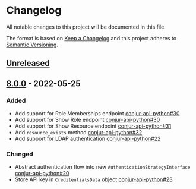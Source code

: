 # Changelog
All notable changes to this project will be documented in this file.

The format is based on [Keep a Changelog](http://keepachangelog.com/en/1.0.0/)
and this project adheres to [Semantic Versioning](http://semver.org/spec/v2.0.0.html).

## [Unreleased]

## [8.0.0] - 2022-05-25

### Added
- Add support for Role Memberships endpoint
  [conjur-api-python#30](https://github.com/cyberark/conjur-api-python/pull/33)
- Add support for Show Role endpoint
  [conjur-api-python#30](https://github.com/cyberark/conjur-api-python/pull/30)
- Add support for Show Resource endpoint
  [conjur-api-python#31](https://github.com/cyberark/conjur-api-python/pull/31)
- Add `resource_exists` method
  [conjur-api-python#32](https://github.com/cyberark/conjur-api-python/pull/32)
- Add support for LDAP authentication
  [conjur-api-python#22](https://github.com/cyberark/conjur-api-python/pull/22)

### Changed
- Abstract authentication flow into new `AuthenticationStrategyInterface`
  [conjur-api-python#20](https://github.com/cyberark/conjur-api-python/pull/20)
- Store API key in `CreditentialsData` object
  [conjur-api-python#23](https://github.com/cyberark/conjur-api-python/pull/23)


[Unreleased]: https://github.com/cyberark/conjur-api-python/compare/v8.0.0...HEAD
[8.0.0]: https://github.com/cyberark/conjur-api-python/releases/tag/v8.0.0
